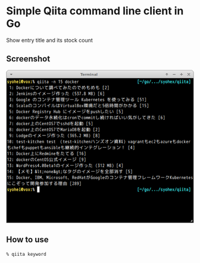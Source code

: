 # Simple Qiita command line client in Go

Show entry title and its stock count

## Screenshot

![qiita.go](image/qiita.png)


## How to use

```
% qiita keyword
```
